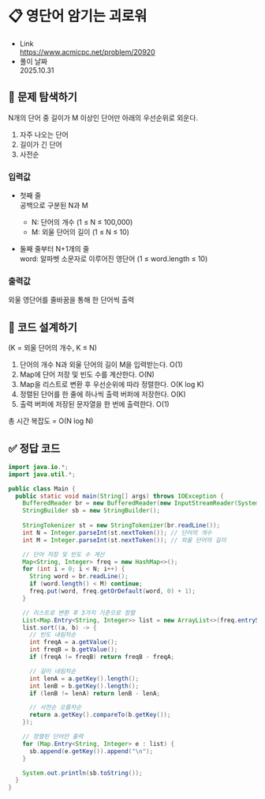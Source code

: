 # 📋 영단어 암기는 괴로워
- Link<br>
https://www.acmicpc.net/problem/20920
- 풀이 날짜<br>
2025.10.31

## 🔎 문제 탐색하기

N개의 단어 중 길이가 M 이상인 단어만 아래의 우선순위로 외운다.

1. 자주 나오는 단어
2. 길이가 긴 단어
3. 사전순

### 입력값
- 첫째 줄<br>
공백으로 구분된 N과 M<br>
  - N: 단어의 개수 (1 ≤ N ≤ 100,000)<br>
  - M: 외울 단어의 길이 (1 ≤ N ≤ 10)

- 둘째 줄부터 N+1개의 줄<br>
word: 알파벳 소문자로 이루어진 영단어 (1 ≤ word.length ≤ 10)

### 출력값
외울 영단어를 줄바꿈을 통해 한 단어씩 출력

## 📝 코드 설계하기
(K = 외울 단어의 개수, K ≤ N)
1. 단어의 개수 N과 외울 단어의 길이 M을 입력받는다. O(1)
2. Map에 단어 저장 및 빈도 수를 계산한다. O(N)
3. Map을 리스트로 변환 후 우선순위에 따라 정렬한다. O(K log K)
4. 정렬된 단어를 한 줄에 하나씩 출력 버퍼에 저장한다. O(K)
5. 출력 버퍼에 저장된 문자열을 한 번에 출력한다. O(1)

총 시간 복잡도 = O(N log N)

## ✅ 정답 코드
```java
import java.io.*;
import java.util.*;

public class Main {
  public static void main(String[] args) throws IOException {
    BufferedReader br = new BufferedReader(new InputStreamReader(System.in));
    StringBuilder sb = new StringBuilder();
    
    StringTokenizer st = new StringTokenizer(br.readLine());
    int N = Integer.parseInt(st.nextToken()); // 단어의 개수
    int M = Integer.parseInt(st.nextToken()); // 외울 단어의 길이

    // 단어 저장 및 빈도 수 계산
    Map<String, Integer> freq = new HashMap<>();
    for (int i = 0; i < N; i++) {
      String word = br.readLine();
      if (word.length() < M) continue;
      freq.put(word, freq.getOrDefault(word, 0) + 1);
    }

    // 리스트로 변환 후 3가지 기준으로 정렬
    List<Map.Entry<String, Integer>> list = new ArrayList<>(freq.entrySet());
    list.sort((a, b) -> {
      // 빈도 내림차순
      int freqA = a.getValue();
      int freqB = b.getValue();
      if (freqA != freqB) return freqB - freqA;

      // 길이 내림차순
      int lenA = a.getKey().length();
      int lenB = b.getKey().length();
      if (lenB != lenA) return lenB - lenA;

      // 사전순 오름차순
      return a.getKey().compareTo(b.getKey());
    });

    // 정렬된 단어만 출력
    for (Map.Entry<String, Integer> e : list) {
      sb.append(e.getKey()).append("\n");
    }

    System.out.println(sb.toString());
  }
}
```